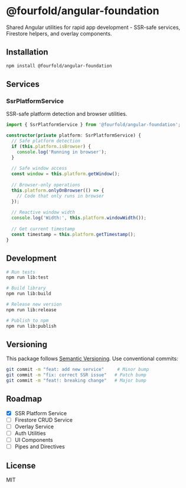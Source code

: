 # @fourfold/angular-foundation

Shared Angular utilities for rapid app development - SSR-safe services, Firestore helpers, and overlay components.

## Installation

```bash
npm install @fourfold/angular-foundation
```

## Services

### SsrPlatformService

SSR-safe platform detection and browser utilities.

```typescript
import { SsrPlatformService } from '@fourfold/angular-foundation';

constructor(private platform: SsrPlatformService) {
  // Safe platform detection
  if (this.platform.isBrowser) {
    console.log('Running in browser');
  }
  
  // Safe window access
  const window = this.platform.getWindow();
  
  // Browser-only operations
  this.platform.onlyOnBrowser(() => {
    // Code that only runs in browser
  });
  
  // Reactive window width
  console.log('Width:', this.platform.windowWidth());
  
  // Get current timestamp
  const timestamp = this.platform.getTimestamp();
}
```

## Development

```bash
# Run tests
npm run lib:test

# Build library
npm run lib:build

# Release new version
npm run lib:release

# Publish to npm
npm run lib:publish
```

## Versioning

This package follows [Semantic Versioning](https://semver.org/). Use conventional commits:

```bash
git commit -m "feat: add new service"     # Minor bump
git commit -m "fix: correct SSR issue"   # Patch bump
git commit -m "feat!: breaking change"   # Major bump
```

## Roadmap

- [x] SSR Platform Service
- [ ] Firestore CRUD Service  
- [ ] Overlay Service
- [ ] Auth Utilities
- [ ] UI Components
- [ ] Pipes and Directives

## License

MIT